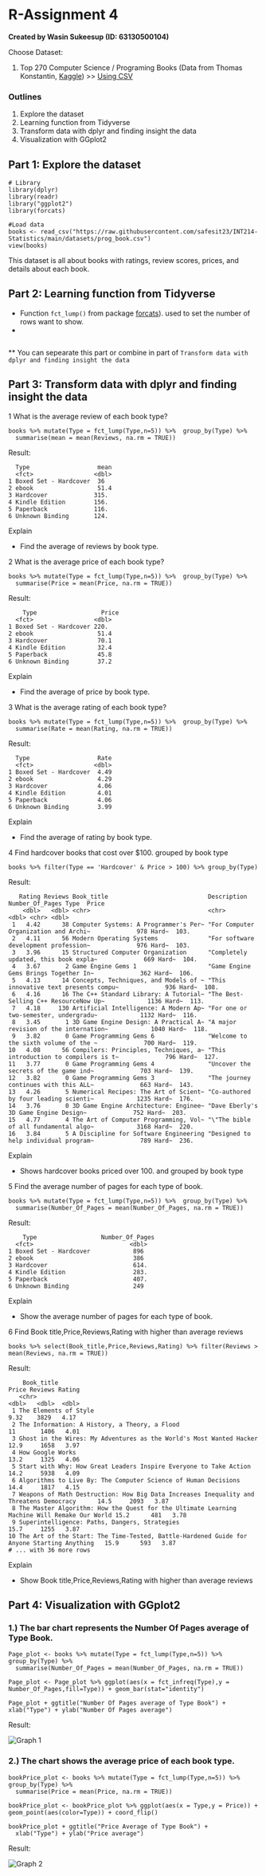# R-Assignment 4

**Created by Wasin Sukeesup (ID: 63130500104)**

Choose Dataset:
1. Top 270 Computer Science / Programing Books (Data from Thomas Konstantin, [Kaggle](https://www.kaggle.com/thomaskonstantin/top-270-rated-computer-science-programing-books)) >> [Using CSV](https://raw.githubusercontent.com/safesit23/INT214-Statistics/main/datasets/prog_book.csv)

### Outlines
1. Explore the dataset
2. Learning function from Tidyverse
3. Transform data with dplyr and finding insight the data
4. Visualization with GGplot2

## Part 1: Explore the dataset

```
# Library
library(dplyr)
library(readr)
library("ggplot2")
library(forcats)

#Load data
books <- read_csv("https://raw.githubusercontent.com/safesit23/INT214-Statistics/main/datasets/prog_book.csv")
view(books)
```


This dataset is all about books with ratings, review scores, prices, and details about each book.



## Part 2: Learning function from Tidyverse

- Function `fct_lump()` from package [forcats](https://forcats.tidyverse.org/articles/forcats.html)). used to set the number of rows want to show.
-
```books %>% mutate(Type = fct_lump(Type,n=3)) %>% count(Type, sort = TRUE)
```
** You can sepearate this part or combine in part of `Transform data with dplyr and finding insight the data`

## Part 3: Transform data with dplyr and finding insight the data

1 What is the average review of each book type?
```
books %>% mutate(Type = fct_lump(Type,n=5)) %>%  group_by(Type) %>%
  summarise(mean = mean(Reviews, na.rm = TRUE))
```

Result:

```
  Type                   mean
  <fct>                 <dbl>
1 Boxed Set - Hardcover  36  
2 ebook                  51.4
3 Hardcover             315. 
4 Kindle Edition        156. 
5 Paperback             116. 
6 Unknown Binding       124. 
```
Explain
- Find the average of reviews by book type.

2 What is the average price of each book type?

```
books %>% mutate(Type = fct_lump(Type,n=5)) %>%  group_by(Type) %>%
  summarise(Price = mean(Price, na.rm = TRUE))
```

Result:

```
    Type                  Price
  <fct>                 <dbl>
1 Boxed Set - Hardcover 220. 
2 ebook                  51.4
3 Hardcover              70.1
4 Kindle Edition         32.4
5 Paperback              45.8
6 Unknown Binding        37.2
```
Explain
- Find the average of price by book type.

3 What is the average rating of each book type?

```
books %>% mutate(Type = fct_lump(Type,n=5)) %>%  group_by(Type) %>%
  summarise(Rate = mean(Rating, na.rm = TRUE))
```

Result:

```
  Type                   Rate
  <fct>                 <dbl>
1 Boxed Set - Hardcover  4.49
2 ebook                  4.29
3 Hardcover              4.06
4 Kindle Edition         4.01
5 Paperback              4.06
6 Unknown Binding        3.99

```
Explain
- Find the average of rating by book type.

4 Find hardcover books that cost over $100. grouped by book type

```
books %>% filter(Type == 'Hardcover' & Price > 100) %>% group_by(Type)
```

Result:

```
   Rating Reviews Book_title                            Description                           Number_Of_Pages Type  Price
    <dbl>   <dbl> <chr>                                 <chr>                                           <dbl> <chr> <dbl>
 1   4.42      38 Computer Systems: A Programmer's Per~ "For Computer Organization and Archi~             978 Hard~  103.
 2   4.11      56 Modern Operating Systems              "For software development profession~             976 Hard~  103.
 3   3.96      15 Structured Computer Organization      "Completely updated, this book expla~             669 Hard~  104.
 4   3.67       2 Game Engine Gems 1                    "Game Engine Gems Brings Together In~             362 Hard~  106.
 5   4.13      14 Concepts, Techniques, and Models of ~ "This innovative text presents compu~             936 Hard~  108.
 6   4.16      16 The C++ Standard Library: A Tutorial~ "The Best-Selling C++ ResourceNow Up~            1136 Hard~  113.
 7   4.18     130 Artificial Intelligence: A Modern Ap~ "For one or two-semester, undergradu~            1132 Hard~  116.
 8   3.45       1 3D Game Engine Design: A Practical A~ "A major revision of the internation~            1040 Hard~  118.
 9   3.82       0 Game Programming Gems 6               "Welcome to the sixth volume of the ~             700 Hard~  119.
10   4.08      56 Compilers: Principles, Techniques, a~ "This introduction to compilers is t~             796 Hard~  127.
11   3.77       0 Game Programming Gems 4               "Uncover the secrets of the game ind~             703 Hard~  139.
12   3.82       0 Game Programming Gems 3               "The journey continues with this ALL~             663 Hard~  143.
13   4.26       5 Numerical Recipes: The Art of Scient~ "Co-authored by four leading scienti~            1235 Hard~  176.
14   3.76       0 3D Game Engine Architecture: Enginee~ "Dave Eberly's 3D Game Engine Design~             752 Hard~  203.
15   4.77       4 The Art of Computer Programming, Vol~ "\"The bible of all fundamental algo~            3168 Hard~  220.
16   3.84       5 A Discipline for Software Engineering "Designed to help individual program~             789 Hard~  236.
```
Explain
- Shows hardcover books priced over 100. and grouped by book type

5 Find the average number of pages for each type of book.
```
books %>% mutate(Type = fct_lump(Type,n=5)) %>%  group_by(Type) %>%
  summarise(Number_Of_Pages = mean(Number_Of_Pages, na.rm = TRUE))
```

Result:

```
    Type                  Number_Of_Pages
  <fct>                           <dbl>
1 Boxed Set - Hardcover            896 
2 ebook                            386 
3 Hardcover                        614.
4 Kindle Edition                   283.
5 Paperback                        407.
6 Unknown Binding                  249 
```
Explain
- Show the average number of pages for each type of book.

6 Find Book title,Price,Reviews,Rating with higher than average reviews

```
books %>% select(Book_title,Price,Reviews,Rating) %>% filter(Reviews > mean(Reviews, na.rm = TRUE))
```

Result:

```
    Book_title                                                                                  Price Reviews Rating
   <chr>                                                                                       <dbl>   <dbl>  <dbl>
 1 The Elements of Style                                                                        9.32    3829   4.17
 2 The Information: A History, a Theory, a Flood                                               11       1406   4.01
 3 Ghost in the Wires: My Adventures as the World's Most Wanted Hacker                         12.9     1658   3.97
 4 How Google Works                                                                            13.2     1325   4.06
 5 Start with Why: How Great Leaders Inspire Everyone to Take Action                           14.2     5938   4.09
 6 Algorithms to Live By: The Computer Science of Human Decisions                              14.4     1817   4.15
 7 Weapons of Math Destruction: How Big Data Increases Inequality and Threatens Democracy      14.5     2093   3.87
 8 The Master Algorithm: How the Quest for the Ultimate Learning Machine Will Remake Our World 15.2      481   3.78
 9 Superintelligence: Paths, Dangers, Strategies                                               15.7     1255   3.87
10 The Art of the Start: The Time-Tested, Battle-Hardened Guide for Anyone Starting Anything   15.9      593   3.87
# ... with 36 more rows
```
Explain
- Show Book title,Price,Reviews,Rating with higher than average reviews

## Part 4: Visualization with GGplot2
### 1.) The bar chart represents the Number Of Pages average of Type Book.
```
Page_plot <- books %>% mutate(Type = fct_lump(Type,n=5)) %>%  group_by(Type) %>%
  summarise(Number_Of_Pages = mean(Number_Of_Pages, na.rm = TRUE))

Page_plot <- Page_plot %>% ggplot(aes(x = fct_infreq(Type),y = Number_Of_Pages,fill=Type)) + geom_bar(stat="identity") 

Page_plot + ggtitle("Number Of Pages average of Type Book") + xlab("Type") + ylab("Number Of Pages average")
```
Result:

![Graph 1](plot1.png)


### 2.) The chart shows the average price of each book type.
```
bookPrice_plot <- books %>% mutate(Type = fct_lump(Type,n=5)) %>%  group_by(Type) %>%
  summarise(Price = mean(Price, na.rm = TRUE))

bookPrice_plot <- bookPrice_plot %>% ggplot(aes(x = Type,y = Price)) + geom_point(aes(color=Type)) + coord_flip() 

bookPrice_plot + ggtitle("Price Average of Type Book") +
  xlab("Type") + ylab("Price average")
```
Result:

![Graph 2](plot2.png)
